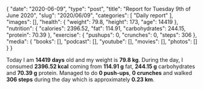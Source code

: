 {
    "date": "2020-06-09",
    "type": "post",
    "title": "Report for Tuesday 9th of June 2020",
    "slug": "2020\/06\/09",
    "categories": [
        "Daily report"
    ],
    "images": [],
    "health": {
        "weight": 79.8,
        "height": 173,
        "age": 14419
    },
    "nutrition": {
        "calories": 2396.52,
        "fat": 114.91,
        "carbohydrates": 244.15,
        "protein": 70.39
    },
    "exercise": {
        "pushups": 0,
        "crunches": 0,
        "steps": 306
    },
    "media": {
        "books": [],
        "podcast": [],
        "youtube": [],
        "movies": [],
        "photos": []
    }
}

Today I am <strong>14419 days</strong> old and my weight is <strong>79.8 kg</strong>. During the day, I consumed <strong>2396.52 kcal</strong> coming from <strong>114.91 g</strong> fat, <strong>244.15 g</strong> carbohydrates and <strong>70.39 g</strong> protein. Managed to do <strong>0 push-ups</strong>, <strong>0 crunches</strong> and walked <strong>306 steps</strong> during the day which is approximately <strong>0.23 km</strong>.